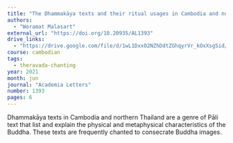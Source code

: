 ```yaml
---
title: "The Dhammakāya texts and their ritual usages in Cambodia and northern Thailand"
authors:
  - "Woramat Malasart"
external_url: "https://doi.org/10.20935/AL1393"
drive_links:
  - "https://drive.google.com/file/d/1wL1DxxO2NZhDdtZGhqyrVr_kOxXsgSid/view?usp=drive_link"
course: cambodian
tags:
  - theravada-chanting
year: 2021
month: jun
journal: "Academia Letters"
number: 1393
pages: 6
---
```


Dhammakāya texts in Cambodia and northern Thailand are a genre of Pāli text that list and explain the physical and metaphysical characteristics of the Buddha.
These texts are frequently chanted to consecrate Buddha images.

